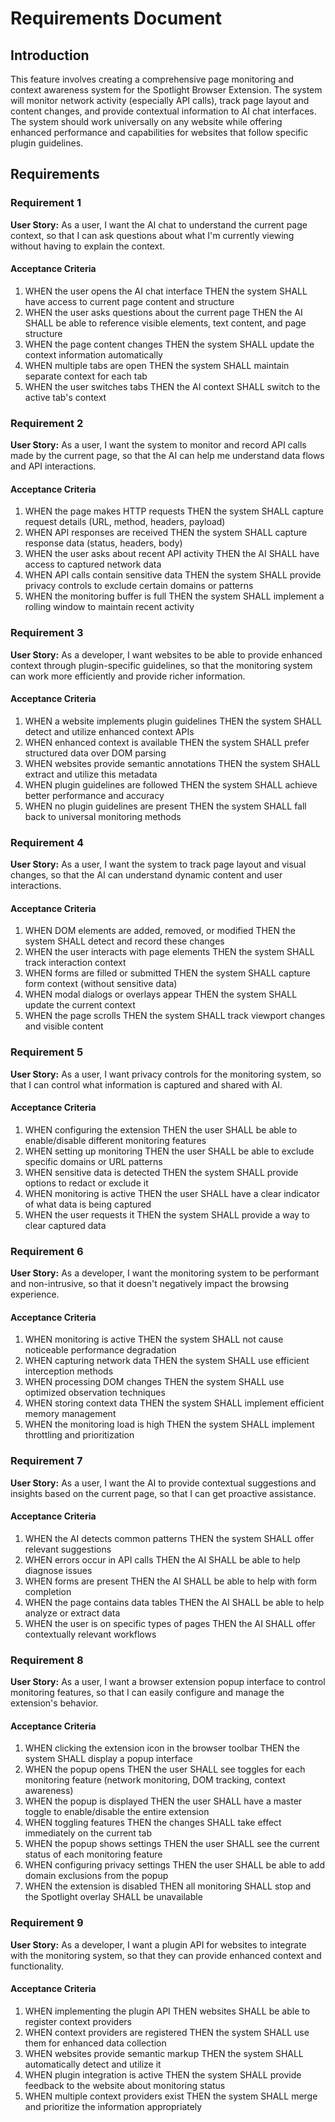 # Requirements Document

## Introduction

This feature involves creating a comprehensive page monitoring and context awareness system for the Spotlight Browser Extension. The system will monitor network activity (especially API calls), track page layout and content changes, and provide contextual information to AI chat interfaces. The system should work universally on any website while offering enhanced performance and capabilities for websites that follow specific plugin guidelines.

## Requirements

### Requirement 1

**User Story:** As a user, I want the AI chat to understand the current page context, so that I can ask questions about what I'm currently viewing without having to explain the context.

#### Acceptance Criteria

1. WHEN the user opens the AI chat interface THEN the system SHALL have access to current page content and structure
2. WHEN the user asks questions about the current page THEN the AI SHALL be able to reference visible elements, text content, and page structure
3. WHEN the page content changes THEN the system SHALL update the context information automatically
4. WHEN multiple tabs are open THEN the system SHALL maintain separate context for each tab
5. WHEN the user switches tabs THEN the AI context SHALL switch to the active tab's context

### Requirement 2

**User Story:** As a user, I want the system to monitor and record API calls made by the current page, so that the AI can help me understand data flows and API interactions.

#### Acceptance Criteria

1. WHEN the page makes HTTP requests THEN the system SHALL capture request details (URL, method, headers, payload)
2. WHEN API responses are received THEN the system SHALL capture response data (status, headers, body)
3. WHEN the user asks about recent API activity THEN the AI SHALL have access to captured network data
4. WHEN API calls contain sensitive data THEN the system SHALL provide privacy controls to exclude certain domains or patterns
5. WHEN the monitoring buffer is full THEN the system SHALL implement a rolling window to maintain recent activity

### Requirement 3

**User Story:** As a developer, I want websites to be able to provide enhanced context through plugin-specific guidelines, so that the monitoring system can work more efficiently and provide richer information.

#### Acceptance Criteria

1. WHEN a website implements plugin guidelines THEN the system SHALL detect and utilize enhanced context APIs
2. WHEN enhanced context is available THEN the system SHALL prefer structured data over DOM parsing
3. WHEN websites provide semantic annotations THEN the system SHALL extract and utilize this metadata
4. WHEN plugin guidelines are followed THEN the system SHALL achieve better performance and accuracy
5. WHEN no plugin guidelines are present THEN the system SHALL fall back to universal monitoring methods

### Requirement 4

**User Story:** As a user, I want the system to track page layout and visual changes, so that the AI can understand dynamic content and user interactions.

#### Acceptance Criteria

1. WHEN DOM elements are added, removed, or modified THEN the system SHALL detect and record these changes
2. WHEN the user interacts with page elements THEN the system SHALL track interaction context
3. WHEN forms are filled or submitted THEN the system SHALL capture form context (without sensitive data)
4. WHEN modal dialogs or overlays appear THEN the system SHALL update the current context
5. WHEN the page scrolls THEN the system SHALL track viewport changes and visible content

### Requirement 5

**User Story:** As a user, I want privacy controls for the monitoring system, so that I can control what information is captured and shared with AI.

#### Acceptance Criteria

1. WHEN configuring the extension THEN the user SHALL be able to enable/disable different monitoring features
2. WHEN setting up monitoring THEN the user SHALL be able to exclude specific domains or URL patterns
3. WHEN sensitive data is detected THEN the system SHALL provide options to redact or exclude it
4. WHEN monitoring is active THEN the user SHALL have a clear indicator of what data is being captured
5. WHEN the user requests it THEN the system SHALL provide a way to clear captured data

### Requirement 6

**User Story:** As a developer, I want the monitoring system to be performant and non-intrusive, so that it doesn't negatively impact the browsing experience.

#### Acceptance Criteria

1. WHEN monitoring is active THEN the system SHALL not cause noticeable performance degradation
2. WHEN capturing network data THEN the system SHALL use efficient interception methods
3. WHEN processing DOM changes THEN the system SHALL use optimized observation techniques
4. WHEN storing context data THEN the system SHALL implement efficient memory management
5. WHEN the monitoring load is high THEN the system SHALL implement throttling and prioritization

### Requirement 7

**User Story:** As a user, I want the AI to provide contextual suggestions and insights based on the current page, so that I can get proactive assistance.

#### Acceptance Criteria

1. WHEN the AI detects common patterns THEN the system SHALL offer relevant suggestions
2. WHEN errors occur in API calls THEN the AI SHALL be able to help diagnose issues
3. WHEN forms are present THEN the AI SHALL be able to help with form completion
4. WHEN the page contains data tables THEN the AI SHALL be able to help analyze or extract data
5. WHEN the user is on specific types of pages THEN the AI SHALL offer contextually relevant workflows

### Requirement 8

**User Story:** As a user, I want a browser extension popup interface to control monitoring features, so that I can easily configure and manage the extension's behavior.

#### Acceptance Criteria

1. WHEN clicking the extension icon in the browser toolbar THEN the system SHALL display a popup interface
2. WHEN the popup opens THEN the user SHALL see toggles for each monitoring feature (network monitoring, DOM tracking, context awareness)
3. WHEN the popup is displayed THEN the user SHALL have a master toggle to enable/disable the entire extension
4. WHEN toggling features THEN the changes SHALL take effect immediately on the current tab
5. WHEN the popup shows settings THEN the user SHALL see the current status of each monitoring feature
6. WHEN configuring privacy settings THEN the user SHALL be able to add domain exclusions from the popup
7. WHEN the extension is disabled THEN all monitoring SHALL stop and the Spotlight overlay SHALL be unavailable

### Requirement 9

**User Story:** As a developer, I want a plugin API for websites to integrate with the monitoring system, so that they can provide enhanced context and functionality.

#### Acceptance Criteria

1. WHEN implementing the plugin API THEN websites SHALL be able to register context providers
2. WHEN context providers are registered THEN the system SHALL use them for enhanced data collection
3. WHEN websites provide semantic markup THEN the system SHALL automatically detect and utilize it
4. WHEN plugin integration is active THEN the system SHALL provide feedback to the website about monitoring status
5. WHEN multiple context providers exist THEN the system SHALL merge and prioritize the information appropriately
